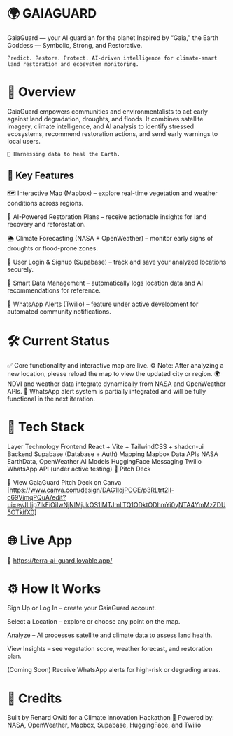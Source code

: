 # 🌍 GAIAGUARD
GaiaGuard — your AI guardian for the planet
Inspired by “Gaia,” the Earth Goddess — Symbolic, Strong, and Restorative.

``
Predict. Restore. Protect.
AI-driven intelligence for climate-smart land restoration and ecosystem monitoring.
``

# 🧠 Overview

GaiaGuard empowers communities and environmentalists to act early against land degradation, droughts, and floods.
It combines satellite imagery, climate intelligence, and AI analysis to identify stressed ecosystems, recommend restoration actions, and send early warnings to local users.

`🌱 Harnessing data to heal the Earth.`

## 🚀 Key Features

🗺️ Interactive Map (Mapbox) – explore real-time vegetation and weather conditions across regions.

🤖 AI-Powered Restoration Plans – receive actionable insights for land recovery and reforestation.

🌦️ Climate Forecasting (NASA + OpenWeather) – monitor early signs of droughts or flood-prone zones.

🔐 User Login & Signup (Supabase) – track and save your analyzed locations securely.

🧾 Smart Data Management – automatically logs location data and AI recommendations for reference.

💬 WhatsApp Alerts (Twilio) – feature under active development for automated community notifications.

# 🛠️ Current Status

✅ Core functionality and interactive map are live.
⚙️ Note: After analyzing a new location, please reload the map to view the updated city or region.
🌍 NDVI and weather data integrate dynamically from NASA and OpenWeather APIs.
💬 WhatsApp alert system is partially integrated and will be fully functional in the next iteration.

# 🧩 Tech Stack
Layer	Technology
Frontend	React + Vite + TailwindCSS + shadcn-ui
Backend	Supabase (Database + Auth)
Mapping	Mapbox
Data APIs	NASA EarthData, OpenWeather
AI Models	HuggingFace
Messaging	Twilio WhatsApp API (under active testing)
🎯 Pitch Deck

📄 View GaiaGuard Pitch Deck on Canva [https://www.canva.com/design/DAG1lojPOGE/p3RLtrt2Il-c69VjmqPQuA/edit?ui=eyJLIjp7IkEiOiIwNjNlMjJkOS1lMTJmLTQ1ODktODhmYi0yNTA4YmMzZDU5OTkifX0]

# 🌐 Live App

🔗 https://terra-ai-guard.lovable.app/

# ⚙️ How It Works

Sign Up or Log In – create your GaiaGuard account.

Select a Location – explore or choose any point on the map.

Analyze – AI processes satellite and climate data to assess land health.

View Insights – see vegetation score, weather forecast, and restoration plan.

(Coming Soon) Receive WhatsApp alerts for high-risk or degrading areas.

# 🤝 Credits

Built by Renard Owiti for a Climate Innovation Hackathon 🌱
Powered by:
NASA, OpenWeather, Mapbox, Supabase, HuggingFace, and Twilio
